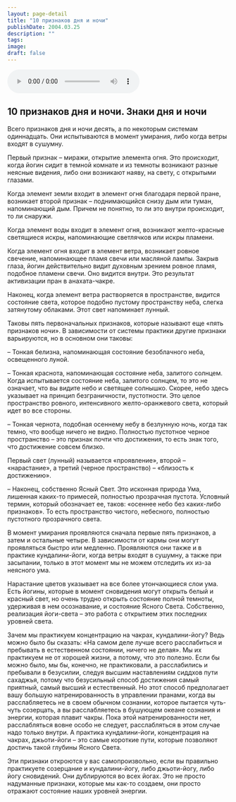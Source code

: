 ```yaml
---
layout: page-detail
title: "10 признаков дня и ночи"
publishDate: 2004.03.25
description: ""
tags:
image:
draft: false
---
```


<audio title="2004.03.25 - 10 признаков дня и ночи.mp3" src="https://filer-api.advayta.org/v1.0/public/files/75087" controls=""></audio>

## **10 признаков дня и ночи.** **Знаки дня и ночи**
 Всего признаков дня и ночи десять, а по некоторым системам одиннадцать. Они испытываются в момент умирания, либо когда ветры входят в сушумну.

 Первый признак – миражи, открытие элемента огня. Это происходит, когда йогин сидит в темной комнате и из темноты возникают разные неясные видения, либо они возникают наяву, на свету, с открытыми глазами.

 Когда элемент земли входит в элемент огня благодаря первой пране, возникает второй признак – поднимающийся снизу дым или туман, напоминающий дым. Причем не понятно, то ли это внутри происходит, то ли снаружи.

 Когда элемент воды входит в элемент огня, возникают желто-красные светящиеся искры, напоминающие светлячков или искры пламени.

  
 Когда элемент огня входит в элемент ветра, возникает ровное свечение, напоминающее пламя свечи или масляной лампы. Закрыв глаза, йогин действительно видит духовным зрением ровное пламя, подобное пламени свечи. Оно видится внутри. Это результат активизации пран в анахата-чакре.

 Наконец, когда элемент ветра растворяется в пространстве, видится состояние света, которое подобно пустому пространству неба, слегка затянутому облаками. Этот свет напоминает лунный.

  
 Таковы пять первоначальных признаков, которые называют еще «пять признаков ночи». В зависимости от системы практики другие признаки варьируются, но в основном они таковы:

 – Тонкая белизна, напоминающая состояние безоблачного неба, освещенного луной.

 – Тонкая краснота, напоминающая состояние неба, залитого солнцем. Когда испытывается состояние неба, залитого солнцем, то это не означает, что вы видите небо и светящее солнышко. Скорее, небо здесь указывает на принцип безграничности, пустотности. Это целое пространство ровного, интенсивного желто-оранжевого света, который идет во все стороны.

 – Тонкая чернота, подобная осеннему небу в безлунную ночь, когда так темно, что вообще ничего не видно. Полностью пустотное черное пространство – это признак почти что достижения, то есть знак того, что достижение совсем близко.

 Первый свет (лунный) называется «проявление», второй – «нарастание», а третий (черное пространство) – «близость к достижению».

  
 – Наконец, собственно Ясный Свет. Это исконная природа Ума, лишенная каких-то примесей, полностью прозрачная пустота. Условный термин, который обозначает ее, таков: «осеннее небо без каких-либо признаков». То есть пространство чистого, небесного, полностью пустотного прозрачного света.

 В момент умирания проявляются сначала первые пять признаков, а затем и остальные четыре. В зависимости от кармы они могут проявляться быстро или медленно. Проявляются они также и в практике кундалини-йоги, когда ветры входят в сушумну, а также при засыпании, только в этот момент мы не можем отследить их из-за неясного ума.

 Нарастание цветов указывает на все более утончающиеся слои ума. Есть йогины, которые в момент сновидения могут открыть белый и красный свет, но очень трудно открыть состояние полной темноты, удерживая в нем осознавание, и состояние Ясного Света. Собственно, реализация йоги-света – это работа с открытием этих последних уровней света.

  
 Зачем мы практикуем концентрацию на чакрах, кундалини-йогу? Ведь можно было бы сказать: «На самом деле лучше всего расслабиться и пребывать в естественном состоянии, ничего не делая». Мы их практикуем не от хорошей жизни, а потому, что это полезно. Если бы можно было, мы бы, конечно, не практиковали, а расслабились и пребывали в безусилии, следуя высшим наставлениям сиддхов пути сахаджья, потому что безусильный способ достижения самый приятный, самый высший и естественный. Но этот способ предполагает вашу большую натренированность в управлении пранами, когда вы расслабляетесь не в своем обычном сознании, которое пытается чуть-чуть созерцать, а вы расслабляетесь в бушующем океане сознания и энергии, которая плавит чакры. Пока этой натренированности нет, расслабляться вовне особо не следует, расслабляться в этом случае надо только внутри. А практика кундалини-йоги, концентрация на чакрах, джьоти-йоги – это самые короткие пути, которые позволяют достичь такой глубины Ясного Света.

 Эти признаки откроются у вас самопроизвольно, если вы правильно практикуете созерцание и кундалини-йогу, либо джьоти-йогу, либо йогу сновидений. Они дублируются во всех йогах. Это не просто надуманные признаки, которые мы как-то создаем, они просто отражают состояние наших уровней энергии.
  
  
